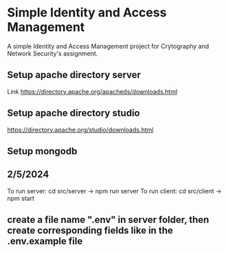 
# Simple Identity and Access Management

A simple Identity and Access Management project for Crytography and Network Security's assignment.

## Setup apache directory server
Link https://directory.apache.org/apacheds/downloads.html

## Setup apache directory studio
https://directory.apache.org/studio/downloads.html

## Setup mongodb

## 2/5/2024
To run server: cd src/server -> npm run server
To run client: cd src/client -> npm start

## create a file name ".env" in server folder, then create corresponding fields like in the .env.example file


